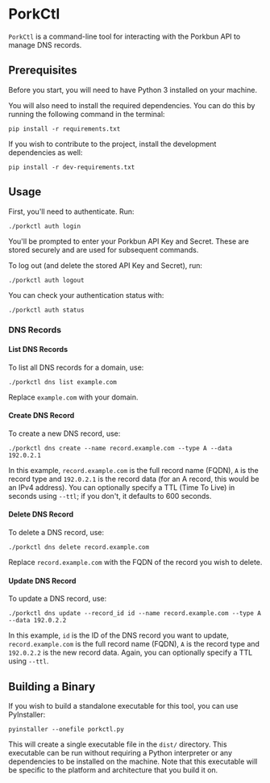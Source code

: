 # PorkCtl

`PorkCtl` is a command-line tool for interacting with the Porkbun API to manage DNS records.

## Prerequisites

Before you start, you will need to have Python 3 installed on your machine. 

You will also need to install the required dependencies. You can do this by running the following command in the terminal:

```
pip install -r requirements.txt
```

If you wish to contribute to the project, install the development dependencies as well:

```
pip install -r dev-requirements.txt
```

## Usage

First, you'll need to authenticate. Run:

```
./porkctl auth login
```

You'll be prompted to enter your Porkbun API Key and Secret. These are stored securely and are used for subsequent commands.

To log out (and delete the stored API Key and Secret), run:

```
./porkctl auth logout
```

You can check your authentication status with:

```
./porkctl auth status
```

### DNS Records

#### List DNS Records

To list all DNS records for a domain, use:

```
./porkctl dns list example.com
```

Replace `example.com` with your domain.

#### Create DNS Record

To create a new DNS record, use:

```
./porkctl dns create --name record.example.com --type A --data 192.0.2.1
```

In this example, `record.example.com` is the full record name (FQDN), `A` is the record type and `192.0.2.1` is the record data (for an A record, this would be an IPv4 address). You can optionally specify a TTL (Time To Live) in seconds using `--ttl`; if you don't, it defaults to 600 seconds.

#### Delete DNS Record

To delete a DNS record, use:

```
./porkctl dns delete record.example.com
```

Replace `record.example.com` with the FQDN of the record you wish to delete.

#### Update DNS Record

To update a DNS record, use:

```
./porkctl dns update --record_id id --name record.example.com --type A --data 192.0.2.2
```

In this example, `id` is the ID of the DNS record you want to update, `record.example.com` is the full record name (FQDN), `A` is the record type and `192.0.2.2` is the new record data. Again, you can optionally specify a TTL using `--ttl`.

## Building a Binary

If you wish to build a standalone executable for this tool, you can use PyInstaller:

```
pyinstaller --onefile porkctl.py
```

This will create a single executable file in the `dist/` directory. This executable can be run without requiring a Python interpreter or any dependencies to be installed on the machine. Note that this executable will be specific to the platform and architecture that you build it on.

